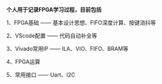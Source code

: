 **个人用于记录FPGA学习过程，目前包括**

1、FPGA基础 —— 基本设计思想、FIFO深度计算、按键消抖等

2、VScode配置 —— 代码自动补全等

3、Vivado常用IP —— ILA、VIO、FIFO、BRAM等

4、FPGA运算

5、常用接口 —— Uart、I2C

